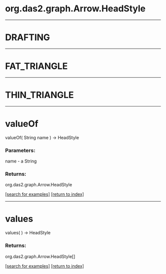 # org.das2.graph.Arrow.HeadStyle



***
<a name="DRAFTING"></a>
# DRAFTING



***
<a name="FAT_TRIANGLE"></a>
# FAT_TRIANGLE



***
<a name="THIN_TRIANGLE"></a>
# THIN_TRIANGLE



***
<a name="valueOf"></a>
# valueOf
valueOf( String name ) &rarr; HeadStyle



### Parameters:
name - a String

### Returns:
org.das2.graph.Arrow.HeadStyle


<a href="https://github.com/autoplot/dev/search?q=valueOf&unscoped_q=valueOf">[search for examples]</a>
<a href="https://github.com/autoplot/documentation/blob/master/javadoc/index-all.md">[return to index]</a>

***
<a name="values"></a>
# values
values(  ) &rarr; HeadStyle



### Returns:
org.das2.graph.Arrow.HeadStyle[]


<a href="https://github.com/autoplot/dev/search?q=values&unscoped_q=values">[search for examples]</a>
<a href="https://github.com/autoplot/documentation/blob/master/javadoc/index-all.md">[return to index]</a>

